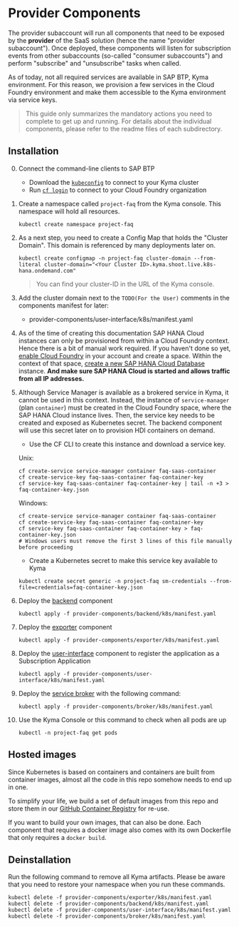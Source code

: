 # Provider Components

The provider subaccount will run all components that need to be exposed by the **provider** of the SaaS solution (hence the name "provider subaccount"). Once deployed, these components will listen for subscription events from other subaccounts (so-called "consumer subaccounts") and perform "subscribe" and "unsubscribe" tasks when called.

As of today, not all required services are available in SAP BTP, Kyma environment. For this reason, we provision a few services in the Cloud Foundry environment and make them accessible to the Kyma environment via service keys.

> This guide only summarizes the mandatory actions you need to complete to get up and running. For details about the individual components, please refer to the readme files of each subdirectory.

## Installation

0. Connect the command-line clients to SAP BTP
    - Download the [`kubeconfig`](https://developers.sap.com/tutorials/cp-kyma-download-cli.html#2d284324-bdd2-4f4b-b786-bab367947689) to connect to your Kyma cluster
    - Run [`cf login`](https://developers.sap.com/tutorials/cp-cf-download-cli.html#1ca87eac-c53f-4ced-a059-c304b1b34cd4) to connect to your Cloud Foundry organization


1. Create a namespace called `project-faq` from the Kyma console. This namespace will hold all resources. 

    ```
    kubectl create namespace project-faq
    ```

2. As a next step, you need to create a Config Map that holds the "Cluster Domain". This domain is referenced by many deployments later on.

    ```
    kubectl create configmap -n project-faq cluster-domain --from-literal cluster-domain="<Your Cluster ID>.kyma.shoot.live.k8s-hana.ondemand.com"
    ```
    > You can find your cluster-ID in the URL of the Kyma console.

2. Add the cluster domain next to the `TODO(For the User)` comments in the components manifest for later:
    - provider-components/user-interface/k8s/manifest.yaml

3. As of the time of creating this documentation SAP HANA Cloud instances can only be provisioned from within a Cloud Foundry context. Hence there is a bit of manual work required. If you haven't done so yet,  [enable Cloud Foundry](https://developers.sap.com/tutorials/hcp-create-trial-account.html) in your account and create a space. Within the context of that space, [create a new SAP HANA Cloud Database](https://developers.sap.com/tutorials/hana-cloud-deploying.html) instance. **And make sure SAP HANA Cloud is started and allows traffic from all IP addresses.**
4. Although Service Manager is available as a brokered service in Kyma, it cannot be used in this context. Instead, the instance of `service-manager` (plan `container`) must be created in the Cloud Foundry space, where the SAP HANA Cloud instance lives. Then, the service key needs to be created and exposed as Kubernetes secret. The backend component will use this secret later on to provision HDI containers on demand.
    - Use the CF CLI to create this instance and download a service key.
    
    Unix:
    ```
    cf create-service service-manager container faq-saas-container
    cf create-service-key faq-saas-container faq-container-key
    cf service-key faq-saas-container faq-container-key | tail -n +3 > faq-container-key.json
    ```
        
    Windows:
    ```
    cf create-service service-manager container faq-saas-container
    cf create-service-key faq-saas-container faq-container-key
    cf service-key faq-saas-container faq-container-key > faq-container-key.json
    # Windows users must remove the first 3 lines of this file manually before proceeding
    ```
    - Create a Kubernetes secret to make this service key available to Kyma
    ```
    kubectl create secret generic -n project-faq sm-credentials --from-file=credentials=faq-container-key.json
    ```
3. Deploy the [backend](backend) component
    ```shell
    kubectl apply -f provider-components/backend/k8s/manifest.yaml 
    ```
3. Deploy the [exporter](exporter) component
    ```shell
    kubectl apply -f provider-components/exporter/k8s/manifest.yaml 
    ```
3. Deploy the [user-interface](user-interface) component to register the application as a Subscription Application
    ```shell
    kubectl apply -f provider-components/user-interface/k8s/manifest.yaml 
    ```
3. Deploy the [service broker](broker) with the following command:
    ```shell
    kubectl apply -f provider-components/broker/k8s/manifest.yaml 
    ```
4. Use the Kyma Console or this command to check when all pods are up
    ```shell
    kubectl -n project-faq get pods
    ```

## Hosted images

Since Kubernetes is based on containers and containers are built from container images, almost all the code in this repo somehow needs to end up in one. 

To simplify your life, we build a set of default images from this repo and store them in our [GitHub Container Registry](https://) for re-use.

If you want to build your own images, that can also be done. Each component that requires a docker image also comes with its own Dockerfile that only requires a `docker build`.

## Deinstallation

Run the following command to remove all Kyma artifacts. Please be aware that you need to restore your namespace when you run these commands.

```
kubectl delete -f provider-components/exporter/k8s/manifest.yaml 
kubectl delete -f provider-components/backend/k8s/manifest.yaml 
kubectl delete -f provider-components/user-interface/k8s/manifest.yaml 
kubectl delete -f provider-components/broker/k8s/manifest.yaml 
```

